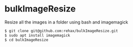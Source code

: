 # bulkImageResize
Resize all the images in a folder using bash and imagemagick


```bash
$ git clone git@github.com:rehax/bulkImageResize.git
$ sudo apt install imagemagick
$ cd bulkImageResize

```
